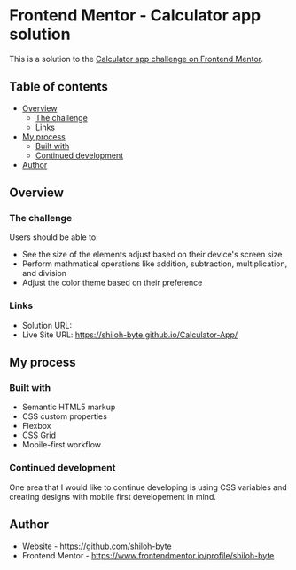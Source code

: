 
# Frontend Mentor - Calculator app solution

This is a solution to the [Calculator app challenge on Frontend Mentor](https://www.frontendmentor.io/challenges/calculator-app-9lteq5N29). 

## Table of contents
- [Overview](#overview)
  - [The challenge](#the-challenge)
  - [Links](#links)
- [My process](#my-process)
  - [Built with](#built-with)
  - [Continued development](#continued-development)
- [Author](#author)


## Overview

### The challenge

Users should be able to:

- See the size of the elements adjust based on their device's screen size
- Perform mathmatical operations like addition, subtraction, multiplication, and division
- Adjust the color theme based on their preference

### Links

- Solution URL: 
- Live Site URL: https://shiloh-byte.github.io/Calculator-App/

## My process

### Built with

- Semantic HTML5 markup
- CSS custom properties
- Flexbox
- CSS Grid
- Mobile-first workflow

### Continued development

One area that I would like to continue developing is using CSS variables and creating designs with mobile first developement in mind.


## Author

- Website - https://github.com/shiloh-byte
- Frontend Mentor - https://www.frontendmentor.io/profile/shiloh-byte
